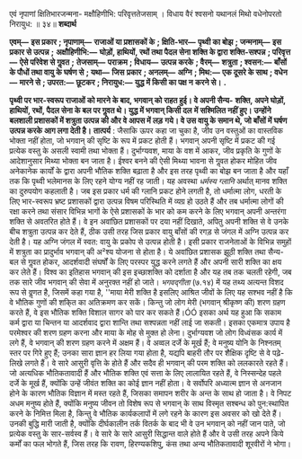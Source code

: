  

एवं नृपाणां क्षितिभारजन्मना- मक्षौहिणीभि: परिवृत्ततेजसाम् । विधाय वैरं श्वसनो यथानलं मिथो वधेनोपरतो निरायुध: ॥ ३४॥ **शब्दार्थ** 

**एवम्—** **इस प्रकार** **; नृपाणाम्—** **राजाओं या प्रशासकों के** **; क्षिति-भार—** **पृथ्वी का बोझ** **; जन्मनाम्—** **इस प्रकार से उत्पन्न** **;** **अक्षौहिणीभि:—** **घोड़ों, हाथियों, रथों तथा पैदल सेना शक्ति के द्वारा शक्ति-सश्पन्न** **; परिवृत्त—** **ऐसे परिवेश से गॢवत** **;** **तेजसाम्—** **पराक्रम** **; विधाय—** **उत्पन्न करके** **; वैरम्—** **शत्रुता** **; श्वसन:—** **बाँसों के पौधों तथा वायु के घर्षण से** **; यथा—** **जिस** **प्रकार** **; अनलम्—** **अग्नि** **; मिथ:—** **एक दूसरे के साथ** **; वधेन—** **मारने से** **; उपरत:—** **छूटकर** **; निरायुध:—** **युद्ध में किसी का पक्ष न** **करने से।** **.** 

**पृथ्वी पर भार-स्वरूप राजाओं को मारने के बाद, भगवान् को राहत हुई। वे अपनी सैन्य-** **शक्ति, अपने घोड़ों, हाथियों, रथों, पैदल सेना के बल पर गॢवत थे। युद्ध में भगवान् किसी दल** **में सश्मिलित नहीं हुए। उन्होंने बलशाली प्रशासकों में शत्रुता उत्पन्न की और वे आपस में लड़** **गये। वे उस वायु के समान थे, जो बाँसों में घर्षण उत्पन्न करके आग लगा देती है।** **तात्पर्य** : जैसाकि ऊपर कहा जा चुका है, जीव उन वस्तुओं का वास्तविक भोक्ता नहीं होता, जो भगवान् की सृष्टि के रूप में प्रकट होती हैं। भगवान् अपनी सृष्टि में प्रकट की गई प्रत्येक वस्तु के असली स्वामी तथा भोक्ता हैं। दुर्भाग्यवश, माया के वश में आकर, जीव प्रकृति के गुणों के आदेशानुसार मिथ्या भोक्ता बन जाता है। ईश्वर बनने की ऐसी मिथ्या भावना से गॢवत होकर मोहित जीव अनेकानेक कार्यों के द्वारा अपनी भौतिक शक्ति बढ़ाता है और इस तरह पृथ्वी का बोझ बन जाता है और यहाँ तक कि पृथ्वी भलेमानस के लिए रहने योग्य नहीं रह जाती। यह अवस्था *धर्मस्य ग्लानि*  अर्थात् मानव शक्ति का दुरुपयोग कहलाती है। जब इस प्रकार धर्म की ग्लानि प्रकट होने लगती है, तो धर्मात्मा लोग, धरती के लिए भार-स्वरूप भ्रष्ट प्रशासकों द्वारा उत्पन्न विषम परिस्थिति में व्यग्र हो उठते हैं और तब धर्मात्मा लोगों की रक्षा करने तथा संसार विभिन्न भागों के ऐसे प्रशासकों के भार को कम करने के लिए भगवान् अपनी अन्तरंगा शक्ति से अवतरित होते हैं। वे इन अवांछित प्रशासकों पर दया नहीं दिखाते, अपितु अपनी शक्ति से वे उनके बीच शत्रुता उत्पन्न कर देते हैं, ठीक उसी तरह जिस प्रकार वायु बाँसों की रगड़ से जंगल में अग्नि उत्पन्न कर देती है। यह अग्नि जंगल में स्वत: वायु के प्रकोप से उत्पन्न होती है। इसी प्रकार राजनेताओं के विभिन्न समुहों में शत्रुता का प्रादुर्भाव भगवान् की अ²श्य योजना से होता है। ये अवांछित प्रशासक झूठी शक्ति तथा सैन्य-बल से गॢवत होकर, आदर्शवादी संघर्षों के लिए परस्पर युद्ध करने लगते हैं और अपनी सारी शक्ति का क्षय कर लेते हैं। विश्व का इतिहास भगवान् की इस इच्छाशक्ति को दर्शाता है और यह तब तक चलती रहेगी, जब तक सारे जीव भगवान् की सेवा में अनुरक्त नहीं हो जाते। *भगवद्गीता* (७.१४) में यह तथ्य अत्यन्त विशद रूप से वॢणत है, जिसमें कहा गया है, ''माया मेरी शक्ति है इसलिए आश्रित जीवों के लिए यह सश्भव नहीं है कि वे भौतिक गुणों की शकि्त का अतिक्रमण कर सकें। किन्तु जो लोग मेरी (भगवान् श्रीकृष्ण की) शरण ग्रहण करते हैं, वे इस भौतिक शक्ति विशाल सागर को पार कर सकते हैं।ÓÓ इसका अर्थ यह हुआ कि सकाम कर्म द्वारा या चिन्तन या आदर्शवाद द्वारा शान्ति तथा सश्पन्नता नहीं लाई जा सकती। इसका एकमात्र उपाय है परमेश्वर की शरण ग्रहण करना और माया के मोह से मुक्त हो लेना। दुर्भाग्यवश जो लोग विध्वंसक कार्य में लगे हैं, वे भगवान् की शरण ग्रहण करने में अक्षम हैं। वे अव्वल दर्जे के मूर्ख हैं; वे मनुष्य योनि के निश्नतम् स्तर पर गिरे हुए हैं; उनका सारा ज्ञान हर लिया गया होता है, यद्यपि बाहरी तौर पर शैक्षिक दृष्टि से वे पढ़े-लिखे लगते हैं। वे सारे आसुरी वृत्ति के होते हैं और सदैव ही भगवान् की परम शक्ति को ललकारते रहते हैं। जो अत्यधिक भौतिकतावादी हैं और भौतिक शक्ति एवं सत्ता के लिए लालायित रहते हैं, वे निस्सन्देह पहले दर्जे के मूर्ख हैं, क्योंकि उन्हें जीवंत शक्ति का कोई ज्ञान नहीं होता। वे सर्वोपरि अध्यात्म ज्ञान से अनजान होने के कारण भौतिक विज्ञान में मस्त रहते हैं, जिसका समापन शरीर के अन्त के साथ हो जाता है। वे निपट अधम मनुष्य होते हैं, क्योंकि मनुष्य जीवन तो विशेष रूप से भगवान् के साथ विस्मृत सश्बन्ध को पुन:स्थापित करने के निमित्त मिला है, किन्तु वे भौतिक कार्यकलापों में लगे रहने के कारण इस अवसर को खो देते हैं। उनकी बुद्धि मारी जाती है, क्योंकि दीर्घकालीन तर्क वितर्क के बाद भी वे उन भगवान् को नहीं जान पाते, जो प्रत्येक वस्तु के सार-सर्वस्व हैं। वे सारे के सारे आसुरी सिद्धान्त वाले होते हैं और वे उसी तरह अपने किये कर्मों का फल भोगते हैं, जिस तरह कि रावण, हिरण्यकशिपु, कंस तथा अन्य भौतिकतावादी शूरवीरों ने भोगा। 